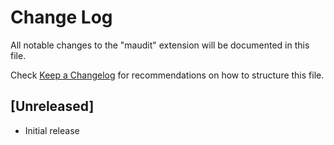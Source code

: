 # Change Log

All notable changes to the "maudit" extension will be documented in this file.

Check [Keep a Changelog](http://keepachangelog.com/) for recommendations on how to structure this file.

## [Unreleased]

- Initial release